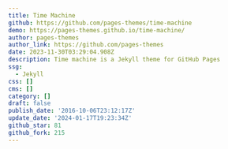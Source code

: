 ```yaml
---
title: Time Machine
github: https://github.com/pages-themes/time-machine
demo: https://pages-themes.github.io/time-machine/
author: pages-themes
author_link: https://github.com/pages-themes
date: 2023-11-30T03:29:04.908Z
description: Time machine is a Jekyll theme for GitHub Pages
ssg:
  - Jekyll
css: []
cms: []
category: []
draft: false
publish_date: '2016-10-06T23:12:17Z'
update_date: '2024-01-17T19:23:34Z'
github_star: 81
github_fork: 215
---
```

